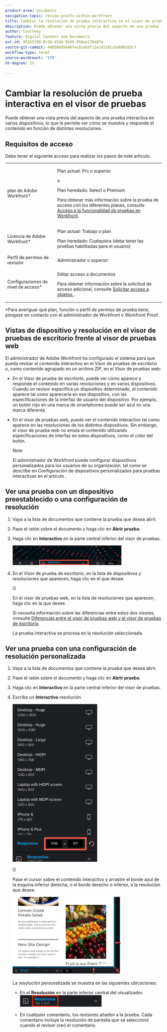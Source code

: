 ```yaml
---
product-area: documents
navigation-topic: review-proofs-within-workfront
title: Cambiar la resolución de prueba interactiva en el visor de pruebas
description: Puede obtener una vista previa del aspecto de una prueba interactiva en varios dispositivos, lo que le permite ver cómo se muestra y responde el contenido en función de distintas resoluciones.
author: Courtney
feature: Digital Content and Documents
exl-id: 99165790-0c34-4540-92d9-956ae178a874
source-git-commit: 49950895440fec8cebdf12ec81191c6e890383cf
workflow-type: tm+mt
source-wordcount: '579'
ht-degree: 1%

---
```


# Cambiar la resolución de prueba interactiva en el visor de pruebas

Puede obtener una vista previa del aspecto de una prueba interactiva en varios dispositivos, lo que le permite ver cómo se muestra y responde el contenido en función de distintas resoluciones.

## Requisitos de acceso

Debe tener el siguiente acceso para realizar los pasos de este artículo:

<table style="table-layout:auto"> 
 <col> 
 <col> 
 <tbody> 
  <tr> 
   <td role="rowheader">plan de Adobe Workfront*</td> 
   <td> <p>Plan actual: Pro o superior</p> <p>o</p> <p>Plan heredado: Select o Premium</p> <p>Para obtener más información sobre la prueba de acceso con los diferentes planes, consulte <a href="/help/quicksilver/administration-and-setup/manage-workfront/configure-proofing/access-to-proofing-functionality.md" class="MCXref xref">Acceso a la funcionalidad de pruebas en Workfront</a>.</p> </td> 
  </tr> 
  <tr> 
   <td role="rowheader">Licencia de Adobe Workfront*</td> 
   <td> <p>Plan actual: Trabajo o plan</p> <p>Plan heredado: Cualquiera (debe tener las pruebas habilitadas para el usuario)</p> </td> 
  </tr> 
  <tr> 
   <td role="rowheader">Perfil de permiso de revisión </td> 
   <td>Administrador o superior</td> 
  </tr> 
  <tr> 
   <td role="rowheader">Configuraciones de nivel de acceso*</td> 
   <td> <p>Editar acceso a documentos</p> <p>Para obtener información sobre la solicitud de acceso adicional, consulte <a href="../../../../workfront-basics/grant-and-request-access-to-objects/request-access.md" class="MCXref xref">Solicitar acceso a objetos </a>.</p> </td> 
  </tr> 
 </tbody> 
</table>

&#42;Para averiguar qué plan, función o perfil de permiso de prueba tiene, póngase en contacto con el administrador de Workfront o Workfront Proof.

## Vistas de dispositivo y resolución en el visor de pruebas de escritorio frente al visor de pruebas web

El administrador de Adobe Workfront ha configurado el sistema para que pueda revisar el contenido interactivo en el Visor de pruebas de escritorio o, como contenido agrupado en un archivo ZIP, en el Visor de pruebas web:

* En el Visor de prueba de escritorio, puede ver cómo aparece y responde el contenido en varias resoluciones y en varios dispositivos. Cuando un revisor especifica un dispositivo determinado, el contenido aparece tal como aparecería en ese dispositivo, con las especificaciones de la interfaz de usuario del dispositivo. Por ejemplo, un botón rojo en una marca de smartphones puede ser azul en una marca diferente.

* En el visor de pruebas web, puede ver el contenido interactivo tal como aparece en las resoluciones de los distintos dispositivos. Sin embargo, el visor de prueba web no emula el contenido utilizando especificaciones de interfaz en estos dispositivos, como el color del botón.

   >[!NOTE]
   >
   >El administrador de Workfront puede configurar dispositivos personalizados para los usuarios de su organización, tal como se describe en Configuración de dispositivos personalizados para pruebas interactivas en el artículo .

## Ver una prueba con un dispositivo preestablecido o una configuración de resolución

1. Vaya a la lista de documentos que contiene la prueba que desea abrir.
1. Pase el ratón sobre el documento y haga clic en **Abrir prueba**.
1. Haga clic en **Interactivo** en la parte central inferior del visor de pruebas.

   ![Resolution_option_in_DPV.png](assets/resolution-option-in-dpv-350x64.png)

1. En el Visor de prueba de escritorio, en la lista de dispositivos y resoluciones que aparecen, haga clic en el que desee.

   O

   En el visor de pruebas web, en la lista de resoluciones que aparecen, haga clic en la que desee.

   Si necesita información sobre las diferencias entre estos dos visores, consulte [Diferencias entre el visor de pruebas web y el visor de pruebas de escritorio](../../../../review-and-approve-work/proofing/proofing-overview/understand-differences-between-web-viewer.md).

   La prueba interactiva se procesa en la resolución seleccionada.

## Ver una prueba con una configuración de resolución personalizada

1. Vaya a la lista de documentos que contiene la prueba que desea abrir.
1. Pase el ratón sobre el documento y haga clic en **Abrir prueba**.
1. Haga clic en **Interactivo** en la parte central inferior del visor de pruebas.
1. Escriba un **Interactivo** resolución.

   ![Type_a_custom_resolution_DPV.png](assets/type-a-custom-resolution-dpv.png)

   O

   Pase el cursor sobre el contenido interactivo y arrastre el borde azul de la esquina inferior derecha, o el borde derecho o inferior, a la resolución que desee.

   ![Arrastrar_bordes_azules_para_resolución.png](assets/drag-blue-edges-for-resolution-350x251.png)

   La resolución personalizada se muestra en las siguientes ubicaciones:

   * En el **Resolución** en la parte inferior central del visualizador.\
      ![Captura de pantalla de 2018-05-15_10-27-54.png](assets/screenshot-2018-05-15-10-27-54.png)

   * En cualquier comentario, los revisores añaden a la prueba. Cada comentario incluye la resolución de pantalla que se seleccionó cuando el revisor creó el comentario.
